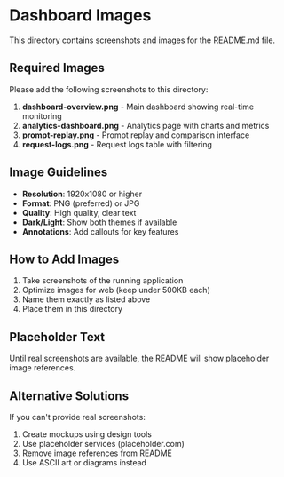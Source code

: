 # Dashboard Images

This directory contains screenshots and images for the README.md file.

## Required Images

Please add the following screenshots to this directory:

1. **dashboard-overview.png** - Main dashboard showing real-time monitoring
2. **analytics-dashboard.png** - Analytics page with charts and metrics
3. **prompt-replay.png** - Prompt replay and comparison interface
4. **request-logs.png** - Request logs table with filtering

## Image Guidelines

- **Resolution**: 1920x1080 or higher
- **Format**: PNG (preferred) or JPG
- **Quality**: High quality, clear text
- **Dark/Light**: Show both themes if available
- **Annotations**: Add callouts for key features

## How to Add Images

1. Take screenshots of the running application
2. Optimize images for web (keep under 500KB each)
3. Name them exactly as listed above
4. Place them in this directory

## Placeholder Text

Until real screenshots are available, the README will show placeholder image references.

## Alternative Solutions

If you can't provide real screenshots:

1. Create mockups using design tools
2. Use placeholder services (placeholder.com)
3. Remove image references from README
4. Use ASCII art or diagrams instead
